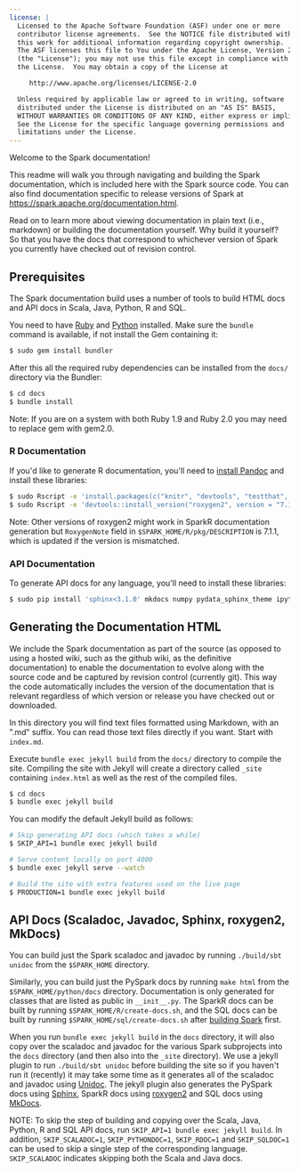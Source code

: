 ```yaml
---
license: |
  Licensed to the Apache Software Foundation (ASF) under one or more
  contributor license agreements.  See the NOTICE file distributed with
  this work for additional information regarding copyright ownership.
  The ASF licenses this file to You under the Apache License, Version 2.0
  (the "License"); you may not use this file except in compliance with
  the License.  You may obtain a copy of the License at

     http://www.apache.org/licenses/LICENSE-2.0

  Unless required by applicable law or agreed to in writing, software
  distributed under the License is distributed on an "AS IS" BASIS,
  WITHOUT WARRANTIES OR CONDITIONS OF ANY KIND, either express or implied.
  See the License for the specific language governing permissions and
  limitations under the License.
---
```


Welcome to the Spark documentation!

This readme will walk you through navigating and building the Spark documentation, which is included
here with the Spark source code. You can also find documentation specific to release versions of
Spark at https://spark.apache.org/documentation.html.

Read on to learn more about viewing documentation in plain text (i.e., markdown) or building the
documentation yourself. Why build it yourself? So that you have the docs that correspond to
whichever version of Spark you currently have checked out of revision control.

## Prerequisites

The Spark documentation build uses a number of tools to build HTML docs and API docs in Scala, Java,
Python, R and SQL.

You need to have [Ruby](https://www.ruby-lang.org/en/documentation/installation/) and
[Python](https://docs.python.org/2/using/unix.html#getting-and-installing-the-latest-version-of-python)
installed. Make sure the `bundle` command is available, if not install the Gem containing it:

```sh
$ sudo gem install bundler
```

After this all the required ruby dependencies can be installed from the `docs/` directory via the Bundler:

```sh
$ cd docs
$ bundle install
```

Note: If you are on a system with both Ruby 1.9 and Ruby 2.0 you may need to replace gem with gem2.0.

### R Documentation

If you'd like to generate R documentation, you'll need to [install Pandoc](https://pandoc.org/installing.html)
and install these libraries:

```sh
$ sudo Rscript -e 'install.packages(c("knitr", "devtools", "testthat", "rmarkdown"), repos="https://cloud.r-project.org/")'
$ sudo Rscript -e 'devtools::install_version("roxygen2", version = "7.1.1", repos="https://cloud.r-project.org/")'
```

Note: Other versions of roxygen2 might work in SparkR documentation generation but `RoxygenNote` field in `$SPARK_HOME/R/pkg/DESCRIPTION` is 7.1.1, which is updated if the version is mismatched.

### API Documentation

To generate API docs for any language, you'll need to install these libraries:

<!--
TODO(SPARK-32407): Sphinx 3.1+ does not correctly index nested classes.
See also https://github.com/sphinx-doc/sphinx/issues/7551.

TODO(SPARK-35375): Jinja2 3.0.0+ causes error when building with Sphinx.
See also https://issues.apache.org/jira/browse/SPARK-35375.
-->

```sh
$ sudo pip install 'sphinx<3.1.0' mkdocs numpy pydata_sphinx_theme ipython nbsphinx numpydoc sphinx-plotly-directive 'jinja2<3.0.0'
```

## Generating the Documentation HTML

We include the Spark documentation as part of the source (as opposed to using a hosted wiki, such as
the github wiki, as the definitive documentation) to enable the documentation to evolve along with
the source code and be captured by revision control (currently git). This way the code automatically
includes the version of the documentation that is relevant regardless of which version or release
you have checked out or downloaded.

In this directory you will find text files formatted using Markdown, with an ".md" suffix. You can
read those text files directly if you want. Start with `index.md`.

Execute `bundle exec jekyll build` from the `docs/` directory to compile the site. Compiling the site with
Jekyll will create a directory called `_site` containing `index.html` as well as the rest of the
compiled files.

```sh
$ cd docs
$ bundle exec jekyll build
```

You can modify the default Jekyll build as follows:

```sh
# Skip generating API docs (which takes a while)
$ SKIP_API=1 bundle exec jekyll build

# Serve content locally on port 4000
$ bundle exec jekyll serve --watch

# Build the site with extra features used on the live page
$ PRODUCTION=1 bundle exec jekyll build
```

## API Docs (Scaladoc, Javadoc, Sphinx, roxygen2, MkDocs)

You can build just the Spark scaladoc and javadoc by running `./build/sbt unidoc` from the `$SPARK_HOME` directory.

Similarly, you can build just the PySpark docs by running `make html` from the
`$SPARK_HOME/python/docs` directory. Documentation is only generated for classes that are listed as
public in `__init__.py`. The SparkR docs can be built by running `$SPARK_HOME/R/create-docs.sh`, and
the SQL docs can be built by running `$SPARK_HOME/sql/create-docs.sh`
after [building Spark](https://github.com/apache/spark#building-spark) first.

When you run `bundle exec jekyll build` in the `docs` directory, it will also copy over the scaladoc and javadoc for the various
Spark subprojects into the `docs` directory (and then also into the `_site` directory). We use a
jekyll plugin to run `./build/sbt unidoc` before building the site so if you haven't run it (recently) it
may take some time as it generates all of the scaladoc and javadoc using [Unidoc](https://github.com/sbt/sbt-unidoc).
The jekyll plugin also generates the PySpark docs using [Sphinx](http://sphinx-doc.org/), SparkR docs
using [roxygen2](https://cran.r-project.org/web/packages/roxygen2/index.html) and SQL docs
using [MkDocs](https://www.mkdocs.org/).

NOTE: To skip the step of building and copying over the Scala, Java, Python, R and SQL API docs, run `SKIP_API=1
bundle exec jekyll build`. In addition, `SKIP_SCALADOC=1`, `SKIP_PYTHONDOC=1`, `SKIP_RDOC=1` and `SKIP_SQLDOC=1` can be used
to skip a single step of the corresponding language. `SKIP_SCALADOC` indicates skipping both the Scala and Java docs.
